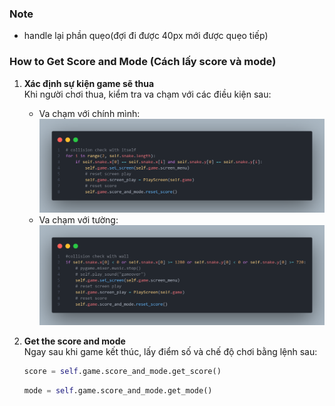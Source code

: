 <!-- Note -->
### Note

- handle lại phần quẹo(đợi đi được 40px mới được quẹo tiếp)

<!-- How to get score and mode (Cách lấy score và mode) -->
### How to Get Score and Mode (Cách lấy score và mode)
1. **Xác định sự kiện game sẽ thua**  
   Khi người chơi thua, kiểm tra va chạm với các điều kiện sau:
   - Va chạm với chính mình:
     ![Collision check with itself](readme_source/collision%20check%20with%20itself.png)
   - Va chạm với tường:
     ![Collision check with wall](readme_source/collision%20check%20with%20wall.png)

2. **Get the score and mode**  
   Ngay sau khi game kết thúc, lấy điểm số và chế độ chơi bằng lệnh sau:
   ```python
   score = self.game.score_and_mode.get_score()
   ```
   ```python
   mode = self.game.score_and_mode.get_mode()
   ```

